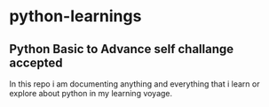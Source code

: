 # python-learnings
## Python Basic to Advance self challange accepted
In this repo i am documenting anything and everything that i learn or explore about python in my learning voyage.

